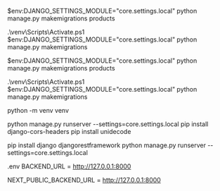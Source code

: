
$env:DJANGO_SETTINGS_MODULE="core.settings.local"
python manage.py makemigrations products

.\venv\Scripts\Activate.ps1  
$env:DJANGO_SETTINGS_MODULE="core.settings.local"
python manage.py makemigrations


$env:DJANGO_SETTINGS_MODULE="core.settings.local"
python manage.py makemigrations products

.\venv\Scripts\Activate.ps1  
$env:DJANGO_SETTINGS_MODULE="core.settings.local"
python manage.py makemigrations

python -m venv venv

python manage.py runserver --settings=core.settings.local
pip install django-cors-headers
pip install unidecode

pip install django djangorestframework
python manage.py runserver --settings=core.settings.local

.env
 BACKEND_URL = http://127.0.0.1:8000

NEXT_PUBLIC_BACKEND_URL = http://127.0.0.1:8000
